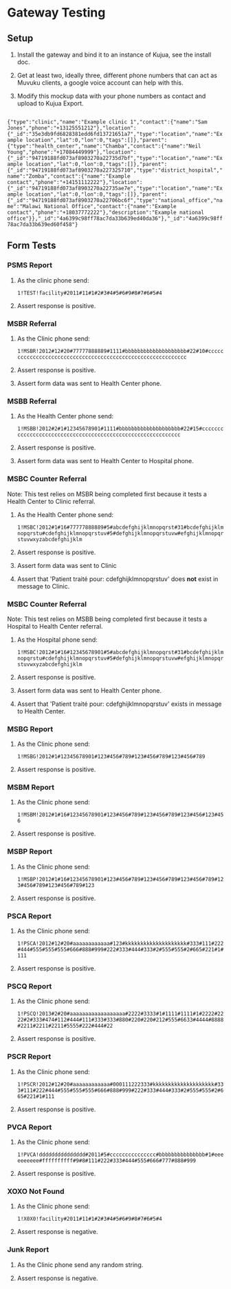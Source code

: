 # Gateway Testing

## Setup

1. Install the gateway and bind it to an instance of Kujua, see the install doc.

2. Get at least two, ideally three, different phone numbers that can act as
Muvuku clients, a google voice account can help with this.

3. Modify this mockup data with your phone numbers as contact and upload to
Kujua Export.

<code class="shorten">
{"type":"clinic","name":"Example clinic 1","contact":{"name":"Sam Jones","phone":"+13125551212"},"location":{"_id":"35e3db9fd6828381edd6fd13721651a7","type":"location","name":"Example location","lat":0,"lon":0,"tags":[]},"parent":{"type":"health_center","name":"Chamba","contact":{"name":"Neil Young","phone":"+17084449999"},"location":{"_id":"94719188fd073af8903270a22735d7bf","type":"location","name":"Example location","lat":0,"lon":0,"tags":[]},"parent":{"_id":"94719188fd073af8903270a227325710","type":"district_hospital","name":"Zomba","contact":{"name":"Example contact","phone":"+14151112222"},"location":{"_id":"94719188fd073af8903270a22735ae7e","type":"location","name":"Example location","lat":0,"lon":0,"tags":[]},"parent":{"_id":"94719188fd073af8903270a22706bc6f","type":"national_office","name":"Malawi National Office","contact":{"name":"Example contact","phone":"+18037772222"},"description":"Example national office"}},"_id":"4a6399c98ff78ac7da33b639ed40da36"},"_id":"4a6399c98ff78ac7da33b639ed60f458"}
</code>

## Form Tests

### PSMS Report

1. As the clinic phone send:
    
    `1!TEST!facility#2011#11#1#2#3#4#5#6#9#8#7#6#5#4`

2. Assert response is positive.

### MSBR Referral

1. As the Clinic phone send:

    `1!MSBR!2012#12#20#77777888889#1111#bbbbbbbbbbbbbbbbbbbb#22#10#cccccccccccccccccccccccccccccccccccccccccccccccccccccccccccc`

2. Assert response is positive.

3. Assert form data was sent to Health Center phone.

### MSBB Referral

1. As the Health Center phone send:

    `1!MSBB!2012#2#1#12345678901#1111#bbbbbbbbbbbbbbbbbbbb#22#15#cccccccccccccccccccccccccccccccccccccccccccccccccccccccccccc`

2. Assert response is positive.

3. Assert form data was sent to Health Center to Hospital phone.

### MSBC Counter Referral 

Note: This test relies on MSBR being completed first because it tests a Health
Center to Clinic referral.

1. As the Health Center phone send:

    `1!MSBC!2012#1#16#77777888889#5#abcdefghijklmnopqrst#31#bcdefghijklmnopqrstu#cdefghijklmnopqrstuv#5#defghijklmnopqrstuvw#efghijklmnopqrstuvwxyzabcdefghijklm`

2. Assert response is positive.

3. Assert form data was sent to Clinic

4. Assert that 'Patient traité pour: cdefghijklmnopqrstuv' does **not** exist in message to Clinic.

### MSBC Counter Referral 

Note: This test relies on MSBB being completed first because it tests a
Hospital to Health Center referral.

1. As the Hospital phone send:

    `1!MSBC!2012#1#16#12345678901#5#abcdefghijklmnopqrst#31#bcdefghijklmnopqrstu#cdefghijklmnopqrstuv#5#defghijklmnopqrstuvw#efghijklmnopqrstuvwxyzabcdefghijklm`

2. Assert response is positive.

3. Assert form data was sent to Health Center phone.

4. Assert that 'Patient traité pour: cdefghijklmnopqrstuv' exists in message to Health Center.

### MSBG Report

1. As the Clinic phone send:

    `1!MSBG!2012#1#12345678901#123#456#789#123#456#789#123#456#789`

2. Assert response is positive.

### MSBM Report

1. As the Clinic phone send:

    `1!MSBM!2012#1#16#12345678901#123#456#789#123#456#789#123#456#123#456`

2. Assert response is positive.

### MSBP Report

1. As the Clinic phone send:

    `1!MSBP!2012#1#16#12345678901#123#456#789#123#456#789#123#456#789#123#456#789#123#456#789#123`

2. Assert response is positive.

### PSCA  Report

1. As the Clinic phone send:

    `1!PSCA!2012#12#20#aaaaaaaaaaaa#123#kkkkkkkkkkkkkkkkkkkk#333#111#222#444#555#555#555#666#888#999#222#333#444#333#2#555#555#2#665#221#1#111`

2. Assert response is positive.

### PSCQ Report

1. As the Clinic phone send:

    `1!PSCQ!2013#2#20#aaaaaaaaaaaaaaaaaa#2222#3333#1#1111#1111#1#2222#2222#2#333#474#112#444#111#333#333#880#220#220#212#555#6633#4444#8888#2211#2211#2211#5555#222#444#22`

2. Assert response is positive.

### PSCR Report

1. As the Clinic phone send:

    `1!PSCR!2012#12#20#aaaaaaaaaaaa#000111222333#kkkkkkkkkkkkkkkkkkkk#333#111#222#444#555#555#555#666#888#999#222#333#444#333#2#555#555#2#665#221#1#111`

2. Assert response is positive.

### PVCA Report

1. As the Clinic phone send:

    `1!PVCA!ddddddddddddddd#2011#5#ccccccccccccccc#bbbbbbbbbbbbbbb#1#eeeeeeeeee#ffffffffff#9#8#111#222#333#444#555#666#777#888#999`

2. Assert response is positive.

### XOXO Not Found 

1. As the Clinic phone send:

    `1!X0X0!facility#2011#11#1#2#3#4#5#6#9#8#7#6#5#4`

2. Assert response is negative.

### Junk Report

1. As the Clinic phone send any random string.

2. Assert response is negative.

